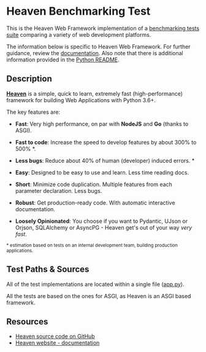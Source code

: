 # Heaven Benchmarking Test

This is the Heaven Web Framework implementation of a [benchmarking tests suite](../../)
comparing a variety of web development platforms.

The information below is specific to Heaven Web Framework. For further guidance,
review the [documentation](https://github.com/khulnasoft/BenchWeb/wiki).
Also note that there is additional information provided in
the [Python README](../).

## Description

[**Heaven**](https://github.com/rayattack/heaven) is a simple, quick to learn, extremely fast (high-performance) framework for building Web Applications with Python 3.6+.

The key features are:

* **Fast**: Very high performance, on par with **NodeJS** and **Go** (thanks to ASGI).

* **Fast to code**: Increase the speed to develop features by about 300% to 500% *.
* **Less bugs**: Reduce about 40% of human (developer) induced errors. *
* **Easy**: Designed to be easy to use and learn. Less time reading docs.
* **Short**: Minimize code duplication. Multiple features from each parameter declaration. Less bugs.
* **Robust**: Get production-ready code. With automatic interactive documentation.
* **Loosely Opinionated**: You choose if you want to Pydantic, UJson or Orjson, SQLAlchemy or AsyncPG - Heaven get's out of your way *very fast*.

<small>* estimation based on tests on an internal development team, building production applications.</small>

## Test Paths & Sources

All of the test implementations are located within a single file ([app.py](app.py)).

All the tests are based on the ones for ASGI, as Heaven is an ASGI based framework.


## Resources

* [Heaven source code on GitHub](https://github.com/rayattack/heaven)
* [Heaven website - documentation](https://rayattack.github.io/heaven/)
